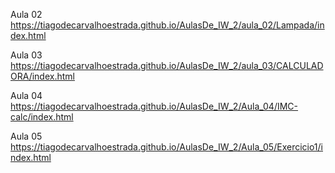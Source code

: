 Aula 02
https://tiagodecarvalhoestrada.github.io/AulasDe_IW_2/aula_02/Lampada/index.html

Aula 03
https://tiagodecarvalhoestrada.github.io/AulasDe_IW_2/aula_03/CALCULADORA/index.html

Aula 04
https://tiagodecarvalhoestrada.github.io/AulasDe_IW_2/Aula_04/IMC-calc/index.html

Aula 05
https://tiagodecarvalhoestrada.github.io/AulasDe_IW_2/Aula_05/Exercicio1/index.html

